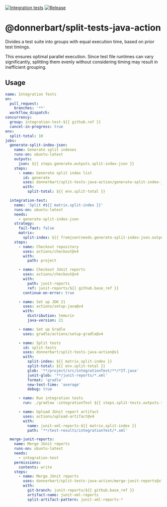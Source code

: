[![Integration tests](https://github.com/Donnerbart/split-tests-java-action/actions/workflows/integration-test.yml/badge.svg)](https://github.com/Donnerbart/split-tests-java-action/actions/workflows/integration-test.yml)
[![Release](https://github.com/Donnerbart/split-tests-java-action/actions/workflows/release.yml/badge.svg)](https://github.com/Donnerbart/split-tests-java-action/actions/workflows/release.yml)

# @donnerbart/split-tests-java-action

Divides a test suite into groups with equal execution time, based on prior test timings.

This ensures optimal parallel execution. Since test file runtimes can vary significantly, splitting them evenly without
considering timing may result in inefficient grouping.

## Usage

```yaml
name: Integration Tests
on:
  pull_request:
    branches: '**'
  workflow_dispatch:
concurrency:
  group: integration-test-${{ github.ref }}
  cancel-in-progress: true
env:
  split-total: 10
jobs:
  generate-split-index-json:
    name: Generate split indexes
    runs-on: ubuntu-latest
    outputs:
      json: ${{ steps.generate.outputs.split-index-json }}
    steps:
      - name: Generate split index list 
        id: generate
        uses: donnerbart/split-tests-java-action/generate-split-index-json@v1
        with:
          split-total: ${{ env.split-total }}

  integration-test:
    name: 'Split #${{ matrix.split-index }}'
    runs-on: ubuntu-latest
    needs:
      - generate-split-index-json
    strategy:
      fail-fast: false
      matrix:
        split-index: ${{ fromjson(needs.generate-split-index-json.outputs.json) }}
    steps:
      - name: Checkout repository
        uses: actions/checkout@v4
        with:
          path: project

      - name: Checkout JUnit reports
        uses: actions/checkout@v4
        with:
          path: junit-reports
          ref: junit-reports/${{ github.base_ref }}
        continue-on-error: true

      - name: Set up JDK 21
        uses: actions/setup-java@v4
        with:
          distribution: temurin
          java-version: 21

      - name: Set up Gradle
        uses: gradle/actions/setup-gradle@v4

      - name: Split tests
        id: split-tests
        uses: donnerbart/split-tests-java-action@v1
        with:
          split-index: ${{ matrix.split-index }}
          split-total: ${{ env.split-total }}
          glob: '**/project/src/integrationTest/**/*IT.java'
          junit-glob: '**/junit-reports/*.xml'
          format: 'gradle'
          new-test-time: 'average'
          debug: true

      - name: Run integration tests
        run: ./gradlew :integrationTest ${{ steps.split-tests.outputs.test-suite }}        

      - name: Upload JUnit report artifact
        uses: actions/upload-artifact@v4
        with:
          name: junit-xml-reports-${{ matrix.split-index }}
          path: '**/test-results/integrationTest/*.xml'

  merge-junit-reports:
    name: Merge JUnit reports
    runs-on: ubuntu-latest
    needs:
      - integration-test
    permissions:
      contents: write
    steps:
      - name: Merge JUnit reports
        uses: donnerbart/split-tests-java-action/merge-junit-reports@v1
        with:
          git-branch: junit-reports/${{ github.base_ref }}
          artifact-name: junit-xml-reports
          split-artifact-pattern: junit-xml-reports-*
```
